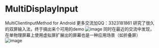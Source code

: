 # MultiDisplayInput
MultiClientInputMethod for Android
更多交流加QQ：3323181861
研究了很久的双屏输入法，终于搞出来个可用的demo
![image](https://s3.bmp.ovh/imgs/2022/05/06/497c56612354df14.png)
同时在最近的交流中发现，在单物理屏幕上使用虚拟屏扩展出的屏幕也是一种应用场景（如折叠屏）
![image](https://i.postimg.cc/02kVW8cj/image.png)
